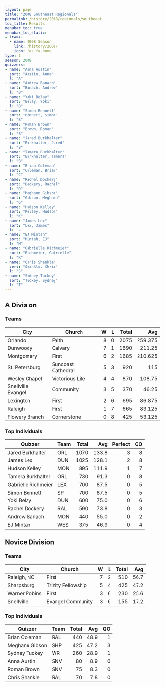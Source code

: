 ```yaml
---
layout: page
title: "2008 Southeast Regionals"
permalink: /history/2008/regionals/southeast
toc_title: Results
menubar_toc: true
menubar_toc_static:
- items:
  - name: 2008 Season
    link: /history/2008/
    icon: fas fa-home
type: t
season: 2008
quizzers:
- name: "Anna Austin"
  sort: "Austin, Anna"
  l: "A"
- name: "Andrew Banach"
  sort: "Banach, Andrew"
  l: "B"
- name: "Yoki Belay"
  sort: "Belay, Yoki"
  l: "B"
- name: "Simon Bennett"
  sort: "Bennett, Simon"
  l: "B"
- name: "Roman Brown"
  sort: "Brown, Roman"
  l: "B"
- name: "Jared Burkhalter"
  sort: "Burkhalter, Jared"
  l: "B"
- name: "Tamera Burkhalter"
  sort: "Burkhalter, Tamera"
  l: "B"
- name: "Brian Coleman"
  sort: "Coleman, Brian"
  l: "C"
- name: "Rachel Dockery"
  sort: "Dockery, Rachel"
  l: "D"
- name: "Meghann Gibson"
  sort: "Gibson, Meghann"
  l: "G"
- name: "Hudson Kelley"
  sort: "Kelley, Hudson"
  l: "K"
- name: "James Lex"
  sort: "Lex, James"
  l: "L"
- name: "EJ Mintah"
  sort: "Mintah, EJ"
  l: "M"
- name: "Gabrielle Richmeier"
  sort: "Richmeier, Gabrielle"
  l: "R"
- name: "Chris Shankle"
  sort: "Shankle, Chris"
  l: "S"
- name: "Sydney Tuckey"
  sort: "Tuckey, Sydney"
  l: "T"
---
```


## A Division

### Teams

 | City               | Church             |    W |    L | Total |     Avg |
 | ------------------ | ------------------ | ---: | ---: | ----: | ------: |
 | Orlando            | Faith              |    8 |    0 |  2075 | 259.375 |
 | Dunwoody           | Calvary            |    7 |    1 |  1690 |  211.25 |
 | Montgomery         | First              |    6 |    2 |  1685 | 210.625 |
 | St. Petersburg     | Suncoast Cathedral |    5 |    3 |   920 |     115 |
 | Wesley Chapel      | Victorious Life    |    4 |    4 |   870 |  108.75 |
 | Snellville Evangel | Community          |    3 |    5 |   370 |   46.25 |
 | Lexington          | First              |    2 |    6 |   695 |  86.875 |
 | Raleigh            | First              |    1 |    7 |   665 |  83.125 |
 | Flowery Branch     | Cornerstone        |    0 |    8 |   425 |  53.125 |

### Top Individuals

 | Quizzer             | Team | Total |   Avg | Perfect |   QO |
 | ------------------- | ---- | ----: | ----: | ------: | ---: |
 | Jared Burkhalter    | ORL  |  1070 | 133.8 |       3 |    8 |
 | James Lex           | DUN  |  1025 | 128.1 |       2 |    8 |
 | Hudson Kelley       | MON  |   895 | 111.9 |       1 |    7 |
 | Tamera Burkhalter   | ORL  |   730 |  91.3 |       0 |    8 |
 | Gabrielle Richmeier | LEX  |   700 |  87.5 |       0 |    5 |
 | Simon Bennett       | SP   |   700 |  87.5 |       0 |    5 |
 | Yoki Belay          | DUN  |   600 |  75.0 |       0 |    6 |
 | Rachel Dockery      | RAL  |   590 |  73.8 |       0 |    3 |
 | Andrew Banach       | MON  |   440 |  55.0 |       0 |    2 |
 | EJ Mintah           | WES  |   375 |  46.9 |       0 |    4 |

## Novice Division

### Teams

| City          | Church             |    W |    L | Total |  Avg |
| ------------- | ------------------ | ---: | ---: | ----: | ---: |
| Raleigh, NC   | First              |    7 |    2 |   510 | 56.7 |
| Sharpsburg    | Trinity Fellowship |    5 |    4 |   425 | 47.2 |
| Warner Robins | First              |    3 |    6 |   230 | 25.6 |
| Snellville    | Evangel Community  |    3 |    6 |   155 | 17.2 |

### Top Individuals

| Quizzer        | Team | Total |  Avg |   QO |
| -------------- | ---- | ----: | ---: | ---: |
| Brian Coleman  | RAL  |   440 | 48.9 |    1 |
| Meghann Gibson | SHP  |   425 | 47.2 |    3 |
| Sydney Tuckey  | WR   |   260 | 28.9 |    1 |
| Anna Austin    | SNV  |    80 |  8.9 |    0 |
| Roman Brown    | SNV  |    75 |  8.3 |    0 |
| Chris Shankle  | RAL  |    70 |  7.8 |    0 |